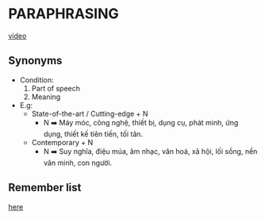 # PARAPHRASING
[video](https://drive.google.com/file/d/19fpYMYGx4oHvwHEQSae993mCM-Fm_u6l/view?usp=share_link)
## Synonyms
- Condition:
  1. Part of speech
  2. Meaning
- E.g:
  - State-of-the-art / Cutting-edge + N
    - N ➡️ Máy móc, công nghệ, thiết bị, dụng cụ, phát minh, ứng dụng, thiết kế tiên tiến, tối tân.
  - Contemporary + N
    - N ➡️ Suy nghĩa, điệu múa, âm nhạc, văn hoá, xã hội, lối sống, nền văn minh, con người.
## Remember list
[here](https://github.com/S-ROLL/notebook.language/blob/main/BASIC%20IELTS_29/Writing/paraphrasing%20list.md)
